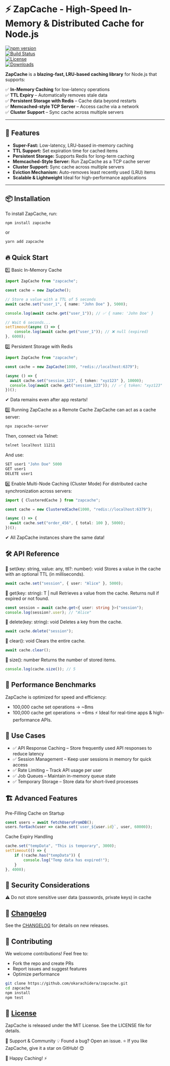 # ⚡ ZapCache - High-Speed In-Memory & Distributed Cache for Node.js

[![npm version](https://img.shields.io/npm/v/zapcache?color=blue&label=npm)](https://www.npmjs.com/package/zapcache)  
[![Build Status](https://github.com/okarachidera/zapcache/actions/workflows/test.yml/badge.svg)](https://github.com/okarachidera/zapcache/actions)  
[![License](https://img.shields.io/github/license/okarachidera/zapcache.svg)](https://github.com/okarachidera/zapcache/blob/main/LICENSE)  
[![Downloads](https://img.shields.io/npm/dt/zapcache.svg)](https://www.npmjs.com/package/zapcache)  

**ZapCache** is a **blazing-fast, LRU-based caching library** for Node.js that supports:  

✅ **In-Memory Caching** for low-latency operations  
✅ **TTL Expiry** – Automatically removes stale data  
✅ **Persistent Storage with Redis** – Cache data beyond restarts  
✅ **Memcached-style TCP Server** – Access cache via a network  
✅ **Cluster Support** – Sync cache across multiple servers  

---

## 🚀 Features
- **Super-Fast:** Low-latency, LRU-based in-memory caching  
- **TTL Support:** Set expiration time for cached items  
- **Persistent Storage:** Supports Redis for long-term caching  
- **Memcached-Style Server:** Run ZapCache as a TCP cache server  
- **Cluster Support:** Sync cache across multiple servers  
- **Eviction Mechanism:** Auto-removes least recently used (LRU) items
- **Scalable & Lightweight** Ideal for high-performance applications

---

## 📦 Installation
To install ZapCache, run:
```sh
npm install zapcache
```
or

```sh
yarn add zapcache
```

## 🔥 Quick Start
1️⃣ Basic In-Memory Cache

```ts
import ZapCache from "zapcache";

const cache = new ZapCache();

// Store a value with a TTL of 5 seconds
await cache.set("user_1", { name: "John Doe" }, 5000);

console.log(await cache.get("user_1")); // ✅ { name: 'John Doe' }

// Wait 6 seconds...
setTimeout(async () => {
    console.log(await cache.get("user_1")); // ❌ null (expired)
}, 6000);
```

2️⃣ Persistent Storage with Redis

```ts
import ZapCache from "zapcache";

const cache = new ZapCache(1000, "redis://localhost:6379");

(async () => {
  await cache.set("session_123", { token: "xyz123" }, 10000);
  console.log(await cache.get("session_123")); // ✅ { token: "xyz123" }
})();
```
✔ Data remains even after app restarts!


3️⃣ Running ZapCache as a Remote Cache
ZapCache can act as a cache server:

```sh
npx zapcache-server
```
Then, connect via Telnet:

```sh
telnet localhost 11211
```

And use:

```ts
SET user1 "John Doe" 5000
GET user1
DELETE user1
```

4️⃣ Enable Multi-Node Caching (Cluster Mode)
For distributed cache synchronization across servers:

```ts
import { ClusteredCache } from "zapcache";

const cache = new ClusteredCache(1000, "redis://localhost:6379");

(async () => {
  await cache.set("order_456", { total: 100 }, 5000);
})();
```
✔ All ZapCache instances share the same data!

## 🛠 API Reference
🔹 set(key: string, value: any, ttl?: number): void
Stores a value in the cache with an optional TTL (in milliseconds).

```ts
await cache.set("session", { user: "Alice" }, 5000);
```

🔹 get<T>(key: string): T | null
Retrieves a value from the cache. Returns null if expired or not found.

```ts
const session = await cache.get<{ user: string }>("session");
console.log(session?.user); // "Alice"
```

🔹 delete(key: string): void
Deletes a key from the cache.

```ts
await cache.delete("session");
```

🔹 clear(): void
Clears the entire cache.

```ts
await cache.clear();
```

🔹 size(): number
Returns the number of stored items.
```ts
console.log(cache.size()); // 5
```

## 🚀 Performance Benchmarks
ZapCache is optimized for speed and efficiency:
- 100,000 cache set operations → ~8ms
- 100,000 cache get operations → ~6ms 
⚡ Ideal for real-time apps & high-performance APIs.

## 🎯 Use Cases
- ✅ API Response Caching – Store frequently used API responses to reduce latency
- ✅ Session Management – Keep user sessions in memory for quick access
- ✅ Rate Limiting – Track API usage per user
- ✅ Job Queues – Maintain in-memory queue state
- ✅ Temporary Storage – Store data for short-lived processes

## 🏗 Advanced Features
Pre-Filling Cache on Startup

```ts
const users = await fetchUsersFromDB();
users.forEach(user => cache.set(`user_${user.id}`, user, 60000));
```

Cache Expiry Handling

```ts
cache.set("tempData", "This is temporary", 3000);
setTimeout(() => {
    if (!cache.has("tempData")) {
        console.log("Temp data has expired!");
    }
}, 4000);
```

## 🔐 Security Considerations
⚠️ Do not store sensitive user data (passwords, private keys) in cache

## 📜 [Changelog](https://github.com/okarachidera/zapcache/blob/main/CHANGELOG.md)
See the [CHANGELOG](https://github.com/okarachidera/zapcache/blob/main/CHANGELOG.md) for details on new releases.


## 🎉 Contributing
We welcome contributions! Feel free to:

- Fork the repo and create PRs
- Report issues and suggest features
- Optimize performance

```sh
git clone https://github.com/okarachidera/zapcache.git
cd zapcache
npm install
npm test
```

## 📄 [License](https://github.com/okarachidera/zapcache/blob/main/LICENSE)
ZapCache is released under the MIT License. See the LICENSE file for details.

💬 Support & Community
💡 Found a bug? Open an issue.
⭐ If you like ZapCache, give it a star on GitHub! 😊

🚀 Happy Caching! ⚡
